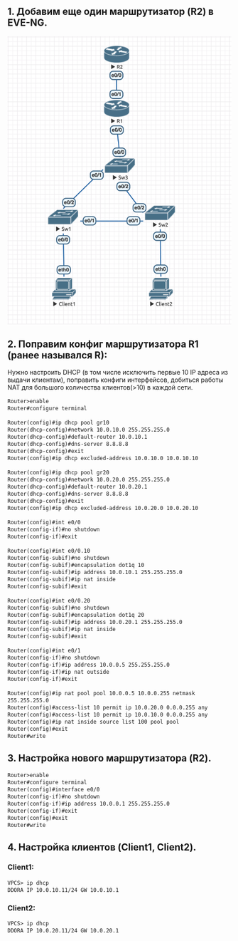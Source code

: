 ## 1. Добавим еще один маршрутизатор (R2) в EVE-NG.

![topology](imgs/1.png)

## 2. Поправим конфиг маршрутизатора R1 (ранее назывался R):

Нужно настроить DHCP  (в том числе исключить первые 10 IP адреса из выдачи клиентам), поправить конфиги интерфейсов, добиться работы NAT для большого количества клиентов(>10) в каждой сети.

 ```
Router>enable
Router#configure terminal

Router(config)#ip dhcp pool gr10
Router(dhcp-config)#network 10.0.10.0 255.255.255.0
Router(dhcp-config)#default-router 10.0.10.1
Router(dhcp-config)#dns-server 8.8.8.8
Router(dhcp-config)#exit
Router(config)#ip dhcp excluded-address 10.0.10.0 10.0.10.10

Router(config)#ip dhcp pool gr20                            
Router(dhcp-config)#network 10.0.20.0 255.255.255.0              
Router(dhcp-config)#default-router 10.0.20.1     
Router(dhcp-config)#dns-server 8.8.8.8       
Router(dhcp-config)#exit
Router(config)#ip dhcp excluded-address 10.0.20.0 10.0.20.10

Router(config)#int e0/0
Router(config-if)#no shutdown
Router(config-if)#exit

Router(config)#int e0/0.10           
Router(config-subif)#no shutdown
Router(config-subif)#encapsulation dot1q 10
Router(config-subif)#ip address 10.0.10.1 255.255.255.0
Router(config-subif)#ip nat inside
Router(config-subif)#exit

Router(config)#int e0/0.20
Router(config-subif)#no shutdown                       
Router(config-subif)#encapsulation dot1q 20            
Router(config-subif)#ip address 10.0.20.1 255.255.255.0
Router(config-subif)#ip nat inside
Router(config-subif)#exit

Router(config)#int e0/1
Router(config-if)#no shutdown
Router(config-if)#ip address 10.0.0.5 255.255.255.0 
Router(config-if)#ip nat outside
Router(config-if)#exit

Router(config)#ip nat pool pool 10.0.0.5 10.0.0.255 netmask 255.255.255.0
Router(config)#access-list 10 permit ip 10.0.20.0 0.0.0.255 any
Router(config)#access-list 10 permit ip 10.0.10.0 0.0.0.255 any
Router(config)#ip nat inside source list 100 pool pool
Router(config)#exit
Router#write
 ```

## 3. Настройка нового маршрутизатора (R2).

```
Router>enable
Router#configure terminal
Router(config)#interface e0/0
Router(config-if)#no shutdown
Router(config-if)#ip address 10.0.0.1 255.255.255.0
Router(config-if)#exit
Router(config)#exit
Router#write
```

## 4. Настройка клиентов (Client1, Client2).

### Client1:

```
VPCS> ip dhcp
DDORA IP 10.0.10.11/24 GW 10.0.10.1
```

### Client2:

```
VPCS> ip dhcp
DDORA IP 10.0.20.11/24 GW 10.0.20.1
```
